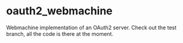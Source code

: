 oauth2_webmachine
=================

Webmachine implementation of an OAuth2 server. Check out the test branch, all the code is there at the moment.
